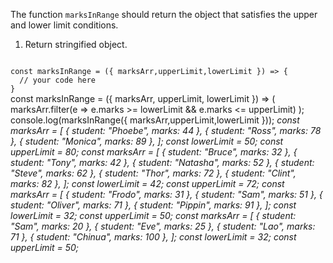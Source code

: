 The function `marksInRange` should return the object that satisfies the upper and lower limit conditions.

1. Return stringified object.

<codeblock language="javascript" type="exercise" testMode="multipleInput">
<code>
const marksInRange = ({ marksArr,upperLimit,lowerLimit }) => {
  // your code here
}
</code>

<solution>
const marksInRange = ({ marksArr, upperLimit, lowerLimit }) =>
  (
    marksArr.filter(e => e.marks >= lowerLimit && e.marks <= upperLimit)
  );
</solution>

<testcases>
<caller>
console.log(marksInRange({ marksArr,upperLimit,lowerLimit }));
</caller>
<testcase>
<i>
const marksArr = [
  { student: "Phoebe", marks: 44 },
  { student: "Ross", marks: 78 },
  { student: "Monica", marks: 89 },
];
const lowerLimit = 50;
const upperLimit = 80;
</i>
</testcase>
<testcase>
<i>
const marksArr = [
  { student: "Bruce", marks: 32 },
  { student: "Tony", marks: 42 },
  { student: "Natasha", marks: 52 },
  { student: "Steve", marks: 62 },
  { student: "Thor", marks: 72 },
  { student: "Clint", marks: 82 },
];
const lowerLimit = 42;
const upperLimit = 72;
</i>
</testcase>
<testcase>
<i>
const marksArr = [
  { student: "Frodo", marks: 31 },
  { student: "Sam", marks: 51 },
  { student: "Oliver", marks: 71 },
  { student: "Pippin", marks: 91 },
];
const lowerLimit = 32;
const upperLimit = 50;
</i>
</testcase>
<testcase>
<i>
const marksArr = [
  { student: "Sam", marks: 20 },
  { student: "Eve", marks: 25 },
  { student: "Lao", marks: 71 },
  { student: "Chinua", marks: 100 },
];
const lowerLimit = 32;
const upperLimit = 50;
</i>
</testcase>
</testcases>
</codeblock>
